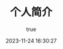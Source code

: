 ---
title: 个人简介
permalink: /about/
categories: 
  - 关于
description: null
date: 2023-11-24 16:30:27
tags: 
  - 
author: 
  name: Pursuit
  link: https://github.com/unique-pure
---